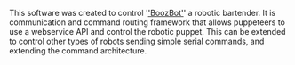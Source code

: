 This software was created to control '<a href='http://www.jeffcrouse.info/projects/boozbot-beta/'>'BoozBot'</a>' a robotic bartender.  It is communication and command routing framework that allows puppeteers to use a webservice API and control the robotic puppet.  This can be extended to control other types of robots sending simple serial commands, and extending the command architecture.